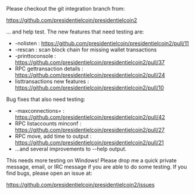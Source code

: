 Please checkout the git integration branch from:

https://github.com/presidentielcoin/presidentielcoin2

... and help test.  The new features that need testing are:

* -nolisten : https://github.com/presidentielcoin/presidentielcoin2/pull/11
* -rescan : scan block chain for missing wallet transactions
* -printtoconsole : https://github.com/presidentielcoin/presidentielcoin2/pull/37
* RPC gettransaction details : https://github.com/presidentielcoin/presidentielcoin2/pull/24
* listtransactions new features : https://github.com/presidentielcoin/presidentielcoin2/pull/10

Bug fixes that also need testing:

* -maxconnections= : https://github.com/presidentielcoin/presidentielcoin2/pull/42
* RPC listaccounts minconf : https://github.com/presidentielcoin/presidentielcoin2/pull/27
* RPC move, add time to output : https://github.com/presidentielcoin/presidentielcoin2/pull/21
* ...and several improvements to --help output.

This needs more testing on Windows!  Please drop me a quick private message, email, or IRC message if you are able to do some testing.  If you find bugs, please open an issue at:

https://github.com/presidentielcoin/presidentielcoin2/issues
